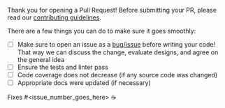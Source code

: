 Thank you for opening a Pull Request! Before submitting your PR, please read our [contributing guidelines](https://github.com/googleapis/gapic-generator-java/blob/main/CONTRIBUTING.md). 

There are a few things you can do to make sure it goes smoothly:
- [ ] Make sure to open an issue as a [bug/issue](https://github.com/googleapis/gapic-generator-java/issues/new/choose) before writing your code! That way we can discuss the change, evaluate designs, and agree on the general idea
- [ ] Ensure the tests and linter pass
- [ ] Code coverage does not decrease (if any source code was changed)
- [ ] Appropriate docs were updated (if necessary)

Fixes #<issue_number_goes_here> ☕️